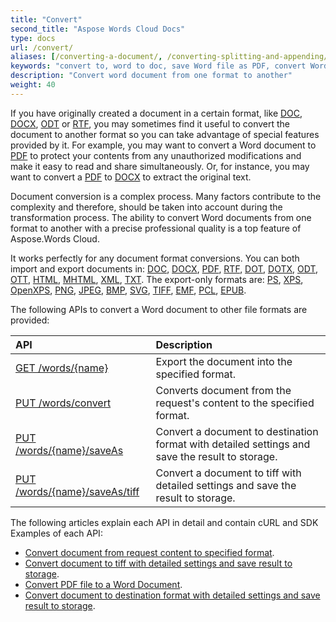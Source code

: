 ```yaml
---
title: "Convert"
second_title: "Aspose Words Cloud Docs"
type: docs
url: /convert/
aliases: [/converting-a-document/, /converting-splitting-and-appending/]
keywords: "convert to, word to doc, save Word file as PDF, convert Word document to HTML, Word doc to HTML, convert PDF to Word"
description: "Convert word document from one format to another"
weight: 40
---
```


If you have originally created a document in a certain format, like [DOC](https://docs.fileformat.com/word-processing/doc/), [DOCX](https://docs.fileformat.com/word-processing/docx/), [ODT](https://docs.fileformat.com/word-processing/odt/) or [RTF](https://docs.fileformat.com/word-processing/rtf/), you may sometimes find it useful to convert the document to another format so you can take advantage of special features provided by it. For example, you may want to convert a Word document to [PDF](https://docs.fileformat.com/pdf/) to protect your contents from any unauthorized modifications and make it easy to read and share simultaneously. Or, for instance, you may want to convert a [PDF](https://docs.fileformat.com/pdf/) to [DOCX](https://docs.fileformat.com/word-processing/docx/) to extract the original text.

Document conversion is a complex process. Many factors contribute to the complexity and therefore, should be taken into account during the transformation process. The ability to convert Word documents from one format to another with a precise professional quality is a top feature of Aspose.Words Cloud. 

It works perfectly for any document format conversions. You can both import and export documents in: [DOC](https://docs.fileformat.com/word-processing/doc/), [DOCX](https://docs.fileformat.com/word-processing/docx/), [PDF](https://docs.fileformat.com/pdf/), [RTF](https://docs.fileformat.com/word-processing/rtf/), [DOT](https://docs.fileformat.com/word-processing/dot/), [DOTX](https://docs.fileformat.com/word-processing/dotx/), [ODT](https://docs.fileformat.com/word-processing/odt/), [OTT](https://docs.fileformat.com/word-processing/ott/), [HTML](https://docs.fileformat.com/web/html/), [MHTML](https://docs.fileformat.com/web/mhtml/), [XML](https://docs.fileformat.com/web/xml/), [TXT](https://docs.fileformat.com/word-processing/txt/). The export-only formats are: [PS](https://docs.fileformat.com/page-description-language/ps/), [XPS](https://docs.fileformat.com/page-description-language/xps/), [OpenXPS](https://docs.fileformat.com/page-description-language/xps/), [PNG](https://docs.fileformat.com/image/png/), [JPEG](https://docs.fileformat.com/image/jpeg/), [BMP](https://docs.fileformat.com/image/bmp/), [SVG](https://docs.fileformat.com/page-description-language/svg/), [TIFF](https://docs.fileformat.com/image/tiff/), [EMF](https://docs.fileformat.com/image/emf/), [PCL](https://docs.fileformat.com/page-description-language/pcl/), [EPUB](https://docs.fileformat.com/ebook/epub/).

The following APIs to convert a Word document to other file formats are provided:

|API|Description|
| :- | :- |
|[GET /words/{name}](https://apireference.aspose.cloud/words/#/Convert/GetDocumentWithFormat)|Export the document into the specified format.|
|[PUT /words/convert](https://apireference.aspose.cloud/words/#/Convert/ConvertDocument)|Converts document from the request's content to the specified format.|
|[PUT /words/{name}/saveAs](https://apireference.aspose.cloud/words/#/Convert/SaveAs)|Convert a document to destination format with detailed settings and save the result to storage.|
|[PUT /words/{name}/saveAs/tiff](https://apireference.aspose.cloud/words/#/Convert/SaveAsTiff)|Convert a document to tiff with detailed settings and save the result to storage.|

The following articles explain each API in detail and contain cURL and SDK Examples of each API:
- [Convert document from request content to specified format](/words/convert/specified-format/).
- [Convert document to tiff with detailed settings and save result to storage](/words/convert/document-to-tiff/).
- [Convert PDF file to a Word Document](/words/convert/pdf-to-word/).
- [Convert document to destination format with detailed settings and save result to storage](/words/convert/conversion-settings/).

